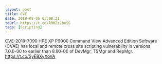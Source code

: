 ```yaml
---
layout: post
title: CVE
date: 2018-08-06 03:00:21
tourl: https://t.co/k9HZz2bu5G
tags: [Scripting]
---
```

CVE-2018-7090 HPE XP P9000 Command View Advanced Edition Software (CVAE) has local and remote cross site scripting vulnerability in versions 7.0.0-00 to earlier than 8.60-00 of DevMgr, TSMgr and RepMgr.  https://t.co/SyEBXyXoVA